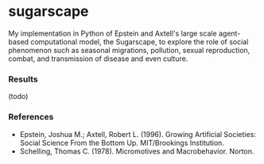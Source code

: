 sugarscape
==========

My implementation in Python of Epstein and Axtell's large scale agent-based computational model, the Sugarscape, to explore the role of social phenomenon such as seasonal migrations, pollution, sexual reproduction, combat, and transmission of disease and even culture. 

### Results
(todo)

### References
- Epstein, Joshua M.; Axtell, Robert L. (1996). Growing Artificial Societies: Social Science From the Bottom Up. MIT/Brookings Institution.
- Schelling, Thomas C. (1978). Micromotives and Macrobehavior. Norton.
